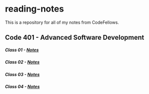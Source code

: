 # reading-notes

This is a repository for all of my notes from CodeFellows.

## Code 401 - Advanced Software Development

##### Class 01 - [Notes](https://JoelMWatson.github.io/reading-notes/class-01-reading)

##### Class 02 - [Notes](https://JoelMWatson.github.io/reading-notes/class-02-reading)

##### Class 03 - [Notes](https://JoelMWatson.github.io/reading-notes/class-03-reading)

##### Class 04 - [Notes](https://JoelMWatson.github.io/reading-notes/class-04-reading)
